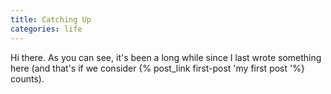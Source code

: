 ```yaml
---
title: Catching Up
categories: life
---
```


Hi there. As you can see, it's been a long while since I last wrote something here (and that's if we consider {% post_link first-post 'my first post '%} counts).